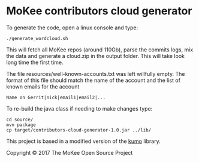 # MoKee contributors cloud generator

To generate the code, open a linux console and type:

    ./generate_wordcloud.sh

This will fetch all MoKee repos (around 110Gb), parse the commits
logs, mix the data and generate a cloud.zip in the output
folder. This will take look long time the first time.

The file resources/well-known-accounts.txt was left willfully empty. The
format of this file should match the name of the account and the list
of known emails for the account

    Name on Gerrit|nick|email1|email2|...

To re-build the java class if needing to make changes type:

    cd source/
    mvn package
    cp target/contributors-cloud-generator-1.0.jar ../lib/

This project is based in a modified version of the
[kumo](https://github.com/kennycason/kumo) library.

Copyright © 2017 The MoKee Open Source Project
